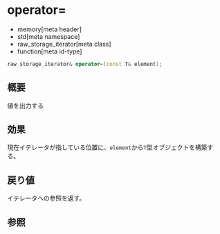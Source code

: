 # operator=
* memory[meta header]
* std[meta namespace]
* raw_storage_iterator[meta class]
* function[meta id-type]

```cpp
raw_storage_iterator& operator=(const T& element);
```

## 概要
値を出力する


## 効果
現在イテレータが指している位置に、`element`から`T`型オブジェクトを構築する。


## 戻り値
イテレータへの参照を返す。


## 参照


